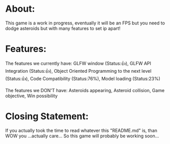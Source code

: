 # About:
This game is a work in progress, eventually it will be an FPS but you need
to dodge asteroids but with many features to set ip apart!

# Features:
The features we currently have:
GLFW window (Status:👍),
GLFW API Integration (Status:👍),
Object Oriented Programming to the next level (Status:👍),
Code Compatibility (Status:76%),
Model loading (Status:23%)

The features we DON'T have:
Asteroids appearing,
Asteroid collision,
Game objective,
Win possibility

# Closing Statement:
If you actually took the time to read whatever this "README.md" is,
than WOW you ...actually care... So this game will probably be working
soon...

